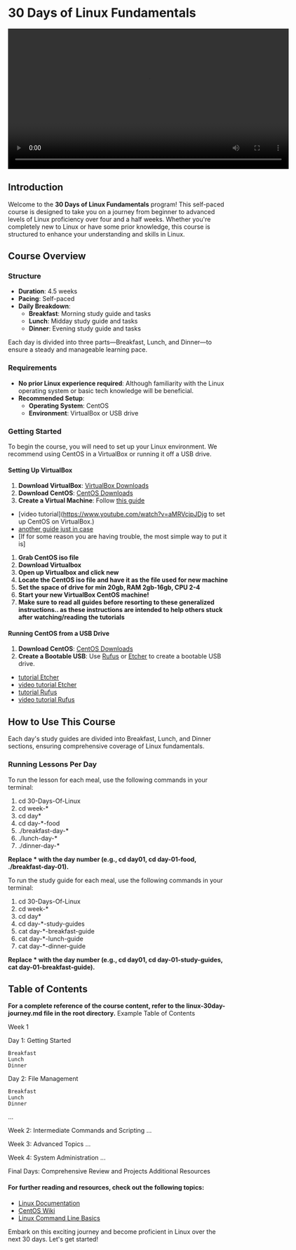 # 30 Days of Linux Fundamentals

<video width="640" controls>
  <source src="30-Days-Of-Linux-Fundamentals-Video-Logo.mp4" type="video/mp4">
  Your browser does not support the video tag.
</video>

## Introduction

Welcome to the **30 Days of Linux Fundamentals** program! This self-paced course is designed to take you on a journey from beginner to advanced levels of Linux proficiency over four and a half weeks. Whether you're completely new to Linux or have some prior knowledge, this course is structured to enhance your understanding and skills in Linux.

## Course Overview

### Structure

- **Duration**: 4.5 weeks
- **Pacing**: Self-paced
- **Daily Breakdown**:
  - **Breakfast**: Morning study guide and tasks
  - **Lunch**: Midday study guide and tasks
  - **Dinner**: Evening study guide and tasks

Each day is divided into three parts—Breakfast, Lunch, and Dinner—to ensure a steady and manageable learning pace.

### Requirements

- **No prior Linux experience required**: Although familiarity with the Linux operating system or basic tech knowledge will be beneficial.
- **Recommended Setup**:
  - **Operating System**: CentOS
  - **Environment**: VirtualBox or USB drive

### Getting Started

To begin the course, you will need to set up your Linux environment. We recommend using CentOS in a VirtualBox or running it off a USB drive.

#### Setting Up VirtualBox

1. **Download VirtualBox**: [VirtualBox Downloads](https://www.virtualbox.org/wiki/Downloads)
2. **Download CentOS**: [CentOS Downloads](https://www.centos.org/download/)
3. **Create a Virtual Machine**: Follow [this guide](https://linuxsimply.com/linux-basics/os-installation/virtual-machine/centos-7-on-virtualbox/)
- [video tutorial](https://www.youtube.com/watch?v=aMRVcjpJDjg to set up CentOS on VirtualBox.)
- [another guide just in case](https://tech.joellemena.com/centos/how-to-setup-centos-in-virtualbox/)
- [If for some reason you are having trouble, the most simple way to put it is]
1. **Grab CentOS iso file**
2. **Download Virtualbox**
3. **Open up Virtualbox and click new**
4. **Locate the CentOS iso file and have it as the file used for new machine**
5. **Set the space of drive for min 20gb, RAM 2gb-16gb, CPU 2-4**
6. **Start your new VirtualBox CentOS machine!**
7. **Make sure to read all guides before resorting to these generalized instructions.. as these instructions are intended to help others stuck after watching/reading the tutorials** 

#### Running CentOS from a USB Drive

1. **Download CentOS**: [CentOS Downloads](https://www.centos.org/download/)
2. **Create a Bootable USB**: Use [Rufus](https://rufus.ie/) or [Etcher](https://www.balena.io/etcher/) to create a bootable USB drive.
- [tutorial Etcher](https://linuxize.com/post/how-to-create-a-bootable-centos-7-usb-stick/)
- [video tutorial Etcher](https://www.youtube.com/watch?v=_TbYxImJO44)
- [tutorial Rufus](https://www.wikihow.com/Boot-Linux-from-a-USB-on-Windows-10)
- [video tutorial Rufus](https://www.youtube.com/watch?v=esBXfD3yuCE)

## How to Use This Course

Each day's study guides are divided into Breakfast, Lunch, and Dinner sections, ensuring comprehensive coverage of Linux fundamentals.

### Running Lessons Per Day

To run the lesson for each meal, use the following commands in your terminal:


1. cd 30-Days-Of-Linux
2. cd week-*
3. cd day*
4. cd day-*-food
5. ./breakfast-day-*
6. ./lunch-day-*
7. ./dinner-day-*

**Replace * with the day number (e.g., cd day01, cd day-01-food, ./breakfast-day-01).**

To run the study guide for each meal, use the following commands in your terminal:

1. cd 30-Days-Of-Linux
2. cd week-*
3. cd day*
4. cd day-*-study-guides
5. cat day-*-breakfast-guide
6. cat day-*-lunch-guide
7. cat day-*-dinner-guide

**Replace * with the day number (e.g., cd day01, cd day-01-study-guides, cat day-01-breakfast-guide).**

## Table of Contents

**For a complete reference of the course content, refer to the linux-30day-journey.md file in the root directory.**
Example Table of Contents

Week 1

Day 1: Getting Started

    Breakfast
    Lunch
    Dinner

Day 2: File Management

    Breakfast
    Lunch
    Dinner

...

Week 2: Intermediate Commands and Scripting
...

Week 3: Advanced Topics
...

Week 4: System Administration
...

Final Days: Comprehensive Review and Projects
Additional Resources

#### For further reading and resources, check out the following topics:

- [Linux Documentation](https://www.kernel.org/doc/html/latest/)
- [CentOS Wiki](https://wiki.centos.org/)
- [Linux Command Line Basics](https://linuxjourney.com/)

<p>Embark on this exciting journey and become proficient in Linux over the next 30 days. Let's get started!</p>
